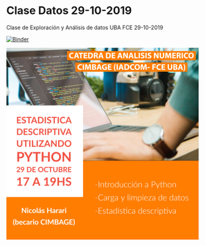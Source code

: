 # Clase Datos 29-10-2019
 Clase de Exploración y Análisis de datos UBA FCE 29-10-2019
 
 [![Binder](https://mybinder.org/badge_logo.svg)](https://mybinder.org/v2/gh/ndharari/ClaseDatos_29-10-2019/master)


<center><img src = AnalisisDatos.assets/title.png /></center>
